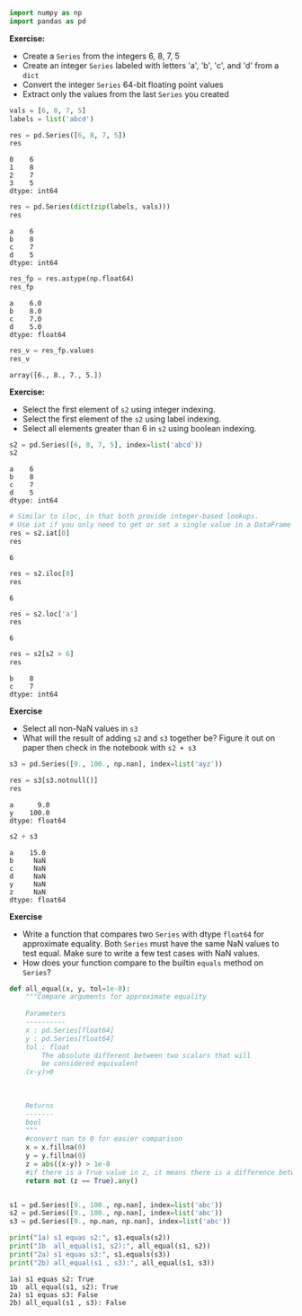 
```python
import numpy as np
import pandas as pd
```

**Exercise:**

* Create a `Series` from the integers 6, 8, 7, 5
* Create an integer `Series` labeled with letters 'a', 'b', 'c', and 'd' 
  from a `dict`
* Convert the integer `Series` 64-bit floating point values
* Extract only the values from the last `Series` you created


```python
vals = [6, 8, 7, 5]
labels = list('abcd')
```


```python
res = pd.Series([6, 8, 7, 5])
res
```




    0    6
    1    8
    2    7
    3    5
    dtype: int64




```python
res = pd.Series(dict(zip(labels, vals)))
res
```




    a    6
    b    8
    c    7
    d    5
    dtype: int64




```python
res_fp = res.astype(np.float64)
res_fp
```




    a    6.0
    b    8.0
    c    7.0
    d    5.0
    dtype: float64




```python
res_v = res_fp.values
res_v
```




    array([6., 8., 7., 5.])



**Exercise:**

* Select the first element of `s2` using integer indexing.
* Select the first element of the `s2` using label indexing.
* Select all elements greater than 6 in `s2` using boolean indexing.


```python
s2 = pd.Series([6, 8, 7, 5], index=list('abcd'))
s2
```




    a    6
    b    8
    c    7
    d    5
    dtype: int64




```python
# Similar to iloc, in that both provide integer-based lookups. 
# Use iat if you only need to get or set a single value in a DataFrame or Series.
res = s2.iat[0]
res
```




    6




```python
res = s2.iloc[0]
res
```




    6




```python
res = s2.loc['a']
res
```




    6




```python
res = s2[s2 > 6]
res
```




    b    8
    c    7
    dtype: int64



**Exercise**

* Select all non-NaN values in `s3`
* What will the result of adding `s2` and `s3` together be? 
  Figure it out on paper then check in the notebook with `s2 + s3`


```python
s3 = pd.Series([9., 100., np.nan], index=list('ayz'))
```


```python
res = s3[s3.notnull()]
res
```




    a      9.0
    y    100.0
    dtype: float64




```python
s2 + s3
```




    a    15.0
    b     NaN
    c     NaN
    d     NaN
    y     NaN
    z     NaN
    dtype: float64



**Exercise**

* Write a function that compares two `Series` with dtype `float64` for
  approximate equality. Both `Series` must have the same NaN values
  to test equal. Make sure to write a few test cases with NaN values.
* How does your function compare to the builtin `equals` method on
  `Series`?


```python
def all_equal(x, y, tol=1e-8):
    """Compare arguments for approximate equality
    
    Parameters
    ----------
    x : pd.Series[float64]
    y : pd.Series[float64]
    tol : float
        The absolute different between two scalars that will 
        be considered equivalent
    (x-y)>0
    
    
    
    Returns
    -------
    bool
    """
    #convert nan to 0 for easier comparison
    x = x.fillna(0)
    y = y.fillna(0)
    z = abs((x-y)) > 1e-8
    #if there is a True value in z, it means there is a difference between the series so return False.  Use negation (not)
    return not (z == True).any()


s1 = pd.Series([9., 100., np.nan], index=list('abc'))
s2 = pd.Series([9., 100., np.nan], index=list('abc'))
s3 = pd.Series([9., np.nan, np.nan], index=list('abc'))

print("1a) s1 equas s2:", s1.equals(s2))
print("1b  all_equal(s1, s2):", all_equal(s1, s2))
print("2a) s1 equas s3:", s1.equals(s3))
print("2b) all_equal(s1 , s3):", all_equal(s1, s3))


```

    1a) s1 equas s2: True
    1b  all_equal(s1, s2): True
    2a) s1 equas s3: False
    2b) all_equal(s1 , s3): False
    
